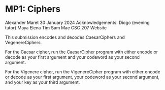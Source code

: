 # MP1: Ciphers

Alexander Maret
30 January 2024
Acknowledgements:
Diogo (evening tutor)
Maya
Elena
Tim
Sam
Mae
CSC 207 Website

This submission encodes and decodes CaesarCiphers and VegenereCiphers.

For the Caesar cipher, run the CaesarCipher program with either encode or decode as your first argument and your codeword as your second argument.

For the Vigenere cipher, run the VigenereCipher program with either encode or decode as your first argument, your codeword as your second argument, and your key as your third argument.
